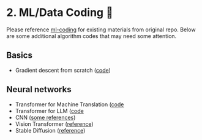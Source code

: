 # <a name="ml-coding"></a> 2. ML/Data Coding :robot:

Please reference [ml-coding](https://github.com/alirezadir/Machine-Learning-Interviews/blob/main/src/MLC/ml-coding.md) for existing materials from original repo. Below are some additional algorithm codes that may need some attention.

## Basics
- Gradient descent from scratch ([code](./gradient_descent.py))

## Neural networks 
- Transformer for Machine Translation ([code](https://github.com/trws2/transformer_with_pytorch)
- Transformer for LLM ([code](https://github.com/trws2/finance_data)
- CNN ([some references](https://www.google.com/search?sca_esv=973d86099ae9cc40&q=cnn+stanford+cs231n+solution+github&sa=X&ved=2ahUKEwjhibKoyvyKAxXgODQIHe5nPGsQ7xYoAHoECA0QAQ&biw=1140&bih=592&dpr=3))
- Vision Transformer ([reference](https://www.youtube.com/watch?v=vAmKB7iPkWw))
- Stable Diffusion ([reference](https://www.youtube.com/watch?v=ZBKpAp_6TGI))
